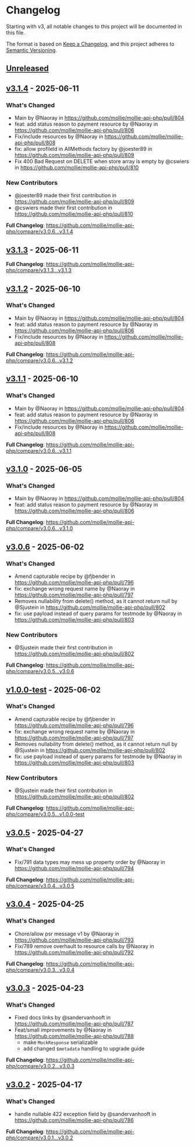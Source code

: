 # Changelog

Starting with v3, all notable changes to this project will be documented in this file.

The format is based on [Keep a Changelog](https://keepachangelog.com/en/1.1.0/),
and this project adheres to [Semantic Versioning](https://semver.org/spec/v2.0.0.html).

## [Unreleased](https://github.com/mollie/mollie-api-php/compare/v3.1.4...HEAD)

## [v3.1.4](https://github.com/mollie/mollie-api-php/compare/v3.1.3...v3.1.4) - 2025-06-11

### What's Changed

* Main by @Naoray in https://github.com/mollie/mollie-api-php/pull/804
* feat: add status reason to payment resource by @Naoray in https://github.com/mollie/mollie-api-php/pull/806
* Fix/include resources by @Naoray in https://github.com/mollie/mollie-api-php/pull/808
* fix: allow profileId in AllMethods factory by @joester89 in https://github.com/mollie/mollie-api-php/pull/809
* Fix 400 Bad Request on DELETE when store array is empty by @cswiers in https://github.com/mollie/mollie-api-php/pull/810

### New Contributors

* @joester89 made their first contribution in https://github.com/mollie/mollie-api-php/pull/809
* @cswiers made their first contribution in https://github.com/mollie/mollie-api-php/pull/810

**Full Changelog**: https://github.com/mollie/mollie-api-php/compare/v3.0.6...v3.1.4

## [v3.1.3](https://github.com/mollie/mollie-api-php/compare/v3.1.2...v3.1.3) - 2025-06-11

**Full Changelog**: https://github.com/mollie/mollie-api-php/compare/v3.1.3...v3.1.3

## [v3.1.2](https://github.com/mollie/mollie-api-php/compare/v3.1.1...v3.1.2) - 2025-06-10

### What's Changed

* Main by @Naoray in https://github.com/mollie/mollie-api-php/pull/804
* feat: add status reason to payment resource by @Naoray in https://github.com/mollie/mollie-api-php/pull/806
* Fix/include resources by @Naoray in https://github.com/mollie/mollie-api-php/pull/808

**Full Changelog**: https://github.com/mollie/mollie-api-php/compare/v3.0.6...v3.1.2

## [v3.1.1](https://github.com/mollie/mollie-api-php/compare/v3.1.0...v3.1.1) - 2025-06-10

### What's Changed

* Main by @Naoray in https://github.com/mollie/mollie-api-php/pull/804
* feat: add status reason to payment resource by @Naoray in https://github.com/mollie/mollie-api-php/pull/806
* Fix/include resources by @Naoray in https://github.com/mollie/mollie-api-php/pull/808

**Full Changelog**: https://github.com/mollie/mollie-api-php/compare/v3.0.6...v3.1.1

## [v3.1.0](https://github.com/mollie/mollie-api-php/compare/v3.0.6...v3.1.0) - 2025-06-05

### What's Changed

* Main by @Naoray in https://github.com/mollie/mollie-api-php/pull/804
* feat: add status reason to payment resource by @Naoray in https://github.com/mollie/mollie-api-php/pull/806

**Full Changelog**: https://github.com/mollie/mollie-api-php/compare/v3.0.6...v3.1.0

## [v3.0.6](https://github.com/mollie/mollie-api-php/compare/v1.0.0-test...v3.0.6) - 2025-06-02

### What's Changed

* Amend capturable recipe by @fjbender in https://github.com/mollie/mollie-api-php/pull/796
* fix: exchange wrong request name by @Naoray in https://github.com/mollie/mollie-api-php/pull/797
* Removes nullability from delete() method, as it cannot return null by @Sjustein in https://github.com/mollie/mollie-api-php/pull/802
* fix: use payload instead of query params for testmode by @Naoray in https://github.com/mollie/mollie-api-php/pull/803

### New Contributors

* @Sjustein made their first contribution in https://github.com/mollie/mollie-api-php/pull/802

**Full Changelog**: https://github.com/mollie/mollie-api-php/compare/v3.0.5...v3.0.6

## [v1.0.0-test](https://github.com/mollie/mollie-api-php/compare/v3.0.5...v1.0.0-test) - 2025-06-02

### What's Changed

* Amend capturable recipe by @fjbender in https://github.com/mollie/mollie-api-php/pull/796
* fix: exchange wrong request name by @Naoray in https://github.com/mollie/mollie-api-php/pull/797
* Removes nullability from delete() method, as it cannot return null by @Sjustein in https://github.com/mollie/mollie-api-php/pull/802
* fix: use payload instead of query params for testmode by @Naoray in https://github.com/mollie/mollie-api-php/pull/803

### New Contributors

* @Sjustein made their first contribution in https://github.com/mollie/mollie-api-php/pull/802

**Full Changelog**: https://github.com/mollie/mollie-api-php/compare/v3.0.5...v1.0.0-test

## [v3.0.5](https://github.com/mollie/mollie-api-php/compare/v3.0.4...v3.0.5) - 2025-04-27

### What's Changed

* Fix/791 data types may mess up property order by @Naoray in https://github.com/mollie/mollie-api-php/pull/794

**Full Changelog**: https://github.com/mollie/mollie-api-php/compare/v3.0.4...v3.0.5

## [v3.0.4](https://github.com/mollie/mollie-api-php/compare/v3.0.3...v3.0.4) - 2025-04-25

### What's Changed

* Chore/allow psr message v1 by @Naoray in https://github.com/mollie/mollie-api-php/pull/793
* Fix/789 remove overhault to resource calls by @Naoray in https://github.com/mollie/mollie-api-php/pull/792

**Full Changelog**: https://github.com/mollie/mollie-api-php/compare/v3.0.3...v3.0.4

## [v3.0.3](https://github.com/mollie/mollie-api-php/compare/v3.0.2...v3.0.3) - 2025-04-23

### What's Changed

* Fixed docs links by @sandervanhooft in https://github.com/mollie/mollie-api-php/pull/787
* Feat/small improvements by @Naoray in https://github.com/mollie/mollie-api-php/pull/788
  * make `MockResponse` serializable
  * add changed `$metadata` handling to upgrade guide
  

**Full Changelog**: https://github.com/mollie/mollie-api-php/compare/v3.0.2...v3.0.3

## [v3.0.2](https://github.com/mollie/mollie-api-php/compare/v3.0.0...v3.0.2) - 2025-04-17

### What's Changed

* handle nullable 422 exception field by @sandervanhooft in https://github.com/mollie/mollie-api-php/pull/786

**Full Changelog**: https://github.com/mollie/mollie-api-php/compare/v3.0.1...v3.0.2
